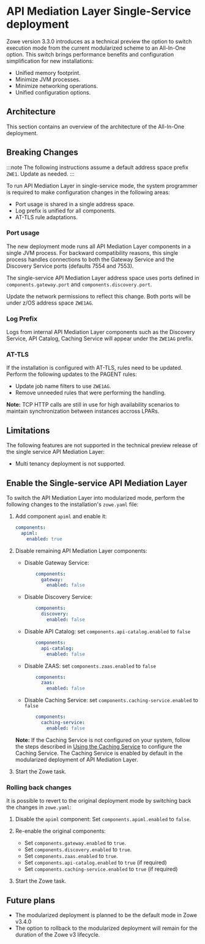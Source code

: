 # API Mediation Layer Single-Service deployment

Zowe version 3.3.0 introduces as a technical preview the option to switch execution mode from the current modularized scheme to an All-In-One option.
This switch <!--"Execution of xyz though the Monulith method ..."-->brings performance benefits and configuration simplification for new installations:

* Unified memory footprint. <!--Please add the benefit of this. -->
* Minimize JVM processes. 
* Minimize networking operations.
* Unified configuration options.

## Architecture

This section contains an overview of the architecture of the All-In-One deployment.

<!-- TODO
Diagram
Data flows
Use the example from the current architecture diagram?
 -->

## Breaking Changes

:::note
The following instructions assume a default address space prefix `ZWE1`. Update as needed.
:::

To run API Mediation Layer in single-service mode, the system programmer is required to make configuration changes in the following areas:

* Port usage is shared in a single address space. <!-- I think we should remove "is shared in a single address spece" as this information should be detailed in the corresponding section below.-->
* Log prefix is unified for all components. <!--Similarly, "is unified for all components" should be explained in the corresponding section. -->
* AT-TLS rule adaptations.

### Port usage

The new deployment mode <!--The Modulth single-service mode --> runs all API Mediation Layer components in a single JVM process. <!-- Please add a single sentence about the benefit of using a single JVM process.-->For backward compatibility reasons, this single process handles connections to both the Gateway Service and the Discovery Service ports (defaults 7554 and 7553).

The single-service API Mediation Layer address space uses ports defined in `components.gateway.port` and `components.discovery.port`.

Update the network permissions to reflect this change. Both ports will be under z/OS address space `ZWE1AG`. <!-- Can we please include a codeblock example of this configuration? -->

### Log Prefix

Logs from internal API Mediation Layer components such as the Discovery Service, API Catalog, Caching Service will appear under the `ZWE1AG` prefix.
<!-- Can we please include a log example? -->

### AT-TLS

If the installation is configured with AT-TLS, rules need to be updated. Perform the following updates to the PAGENT rules:

* Update job name filters to use `ZWE1AG`.
* Remove unneeded rules that were performing the handling. 

<!--We need to include an example of these PAGENT rules configuration -->

**Note:** TCP HTTP calls are still in use for high availability scenarios to maintain synchronization between instances accross LPARs.

## Limitations

The following features are not supported in the technical preview release of the single service API Mediation Layer:

* Multi tenancy deployment is not supported. <!-- is this the full list of non-supported fuctions? If so, we'll change the way this is described to a single sentence. -->

## Enable the Single-service API Mediation Layer

To switch the API Mediation Layer into modularized mode, perform the following changes to the installation's `zowe.yaml` file:

1. Add component `apiml` and enable it: <!-- Please add where specifically in the yaml. -->

    ```yaml
    components:
      apiml:
        enabled: true
    ```

2. Disable remaining API Mediation Layer components:

    * Disable Gateway Service:

        ```yaml
            components:
              gateway:
                enabled: false
        ```

    * Disable Discovery Service:

        ```yaml
            components:
              discovery:
                enabled: false
        ```

    * Disable API Catalog: set `components.api-catalog.enabled` to `false`

        ```yaml
            components:
              api-catalog:
                enabled: false
        ```

    * Disable ZAAS: set `components.zaas.enabled` to `false`

        ```yaml
            components:
              zaas:
                enabled: false
        ```

    * Disable Caching Service: set `components.caching-service.enabled` to `false`

        ```yaml
            components:
              caching-service:
                enabled: false
        ```

    **Note:** If the Caching Service is not configured on your system, follow the steps described in [Using the Caching Service](./api-mediation-caching-service.md) to configure the Caching Service. The Caching Service is enabled by default in the modularized deployment of API Mediation Layer.

3. Start the Zowe task.

### Rolling back changes

It is possible to revert to the original deployment mode by switching back the changes in `zowe.yaml`:

1. Disable the `apiml` component:
    Set `components.apiml.enabled` to `false`.

2. Re-enable the original components:

   * Set `components.gateway.enabled` to `true`.
   * Set `components.discovery.enabled` to `true`.
   * Set `components.zaas.enabled` to `true`.
   * Set `components.api-catalog.enabled` to `true` (if required)
   * Set `components.caching-service.enabled` to `true` (if required)

3. Start the Zowe task.

## Future plans

* The modularized deployment is planned to be the default mode in Zowe v3.4.0
* The option to rollback to the modularized deployment will remain for the duration of the Zowe v3 lifecycle.
